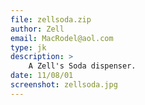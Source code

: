```yaml
---
file: zellsoda.zip
author: Zell
email: MacRodel@aol.com
type: jk
description: >
    A Zell's Soda dispenser.
date: 11/08/01
screenshot: zellsoda.jpg
---
```

